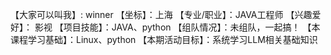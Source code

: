 【大家可以叫我】: winner 
【坐标】：上海 
【专业/职业】：JAVA工程师 
【兴趣爱好】： 影视
【项目技能】：JAVA、python 
【组队情况】：未组队，一起搞！ 
【本课程学习基础】：Linux、python 
【本期活动目标】：系统学习LLM相关基础知识
